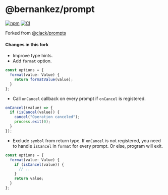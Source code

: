 # @bernankez/prompt

[![npm](https://img.shields.io/npm/v/@bernankez/prompt?color=red&label=npm)](https://www.npmjs.com/package/@bernankez/prompt)
[![CI](https://github.com/Bernankez/prompt/workflows/CI/badge.svg)](https://github.com/Bernankez/prompt/actions)

Forked from [@clack/prompts](https://github.com/natemoo-re/clack/tree/main/packages/prompts)

#### Changes in this fork
- Improve type hints.
- Add `format` option.
```ts
const options = {
  format(value: Value) {
    return formatValue(value);
  }
};
```
- Call `onCancel` callback on every prompt if `onCancel` is registered.
```ts
onCancel((value) => {
  if (isCancel(value)) {
    cancel("Operation canceled");
    process.exit(0);
  }
});
```
- Exclude `symbol` from return type. If `onCancel` is not registered, you need to handle `isCancel` in `format` for every prompt. Or else, program will exit.
```ts
const options = {
  format(value: Value) {
    if (isCancel(value)) {
      // ...
    }
    return value;
  }
};
```
